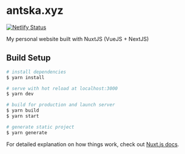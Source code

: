 # antska.xyz
[![Netlify Status](https://api.netlify.com/api/v1/badges/a12b6ad7-c21a-4b66-8615-fec0f06f3d1c/deploy-status)](https://app.netlify.com/sites/gracious-curran-8545fc/deploys)

My personal website built with NuxtJS (VueJS + NextJS)

## Build Setup

```bash
# install dependencies
$ yarn install

# serve with hot reload at localhost:3000
$ yarn dev

# build for production and launch server
$ yarn build
$ yarn start

# generate static project
$ yarn generate
```

For detailed explanation on how things work, check out [Nuxt.js docs](https://nuxtjs.org).
